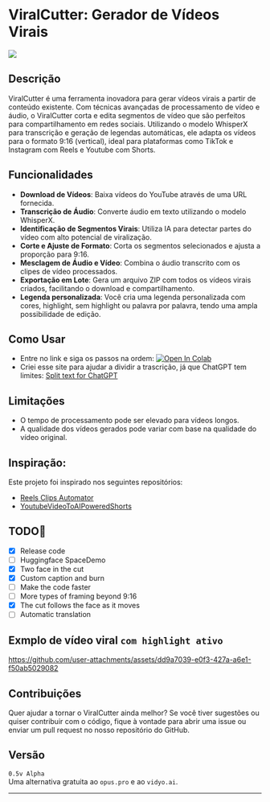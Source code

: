 # ViralCutter: Gerador de Vídeos Virais
[ ![](https://dcbadge.vercel.app/api/server/aihubbrasil) ](https://discord.gg/aihubbrasil)
## **Descrição**
ViralCutter é uma ferramenta inovadora para gerar vídeos virais a partir de conteúdo existente. Com técnicas avançadas de processamento de vídeo e áudio, o ViralCutter corta e edita segmentos de vídeo que são perfeitos para compartilhamento em redes sociais. Utilizando o modelo WhisperX para transcrição e geração de legendas automáticas, ele adapta os vídeos para o formato 9:16 (vertical), ideal para plataformas como TikTok e Instagram com Reels e Youtube com Shorts.

## **Funcionalidades**

- **Download de Vídeos**: Baixa vídeos do YouTube através de uma URL fornecida.
- **Transcrição de Áudio**: Converte áudio em texto utilizando o modelo WhisperX.
- **Identificação de Segmentos Virais**: Utiliza IA para detectar partes do vídeo com alto potencial de viralização.
- **Corte e Ajuste de Formato**: Corta os segmentos selecionados e ajusta a proporção para 9:16.
- **Mesclagem de Áudio e Vídeo**: Combina o áudio transcrito com os clipes de vídeo processados.
- **Exportação em Lote**: Gera um arquivo ZIP com todos os vídeos virais criados, facilitando o download e compartilhamento.
- **Legenda personalizada**: Você cria uma legenda personalizada com cores, highlight, sem highlight ou palavra por palavra, tendo uma ampla possibilidade de edição.

## **Como Usar**
<!-- 
Entre no link e siga os passos na ordem:<br> [![Open In Colab](https://img.shields.io/badge/Colab-F9AB00?style=for-the-badge&logo=googlecolab&color=525252)](https://colab.research.google.com/drive/1gcxImzBt0ObWLfW3ThEcwqKhasB4WpgX?usp=sharing)
HF [![Hugging Face Spaces](https://img.shields.io/badge/%F0%9F%A4%97%20Hugging%20Face-Spaces-blue)]()
-->
- Entre no link e siga os passos na ordem: [![Open In Colab](https://colab.research.google.com/assets/colab-badge.svg)](https://colab.research.google.com/drive/1gcxImzBt0ObWLfW3ThEcwqKhasB4WpgX?usp=sharing) <br>
- Criei esse site para ajudar a dividir a trascrição, já que ChatGPT tem limites: [Split text for ChatGPT](https://rafaelgodoyebert.github.io/ViralCutter/)

## **Limitações**

- O tempo de processamento pode ser elevado para vídeos longos.
- A qualidade dos vídeos gerados pode variar com base na qualidade do vídeo original.

## Inspiração:
Este projeto foi inspirado nos seguintes repositórios:

*   [Reels Clips Automator](https://github.com/eddieoz/reels-clips-automator)
*   [YoutubeVideoToAIPoweredShorts](https://github.com/Fitsbit/YoutubeVideoToAIPoweredShorts)

## TODO📝
- [x] Release code
- [ ] Huggingface SpaceDemo
- [x] Two face in the cut
- [x] Custom caption and burn
- [ ] Make the code faster
- [ ] More types of framing beyond 9:16
- [x] The cut follows the face as it moves
- [ ] Automatic translation

## Exmplo de vídeo viral ``com highlight ativo``
https://github.com/user-attachments/assets/dd9a7039-e0f3-427a-a6e1-f50ab5029082


## **Contribuições**
Quer ajudar a tornar o ViralCutter ainda melhor? Se você tiver sugestões ou quiser contribuir com o código, fique à vontade para abrir uma issue ou enviar um pull request no nosso repositório do GitHub.

## **Versão**
`0.5v Alpha`  
Uma alternativa gratuita ao `opus.pro` e ao `vidyo.ai`.

---
